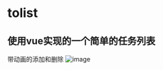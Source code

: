# tolist
## 使用vue实现的一个简单的任务列表
带动画的添加和删除
 ![image](https://github.com/dusk430/vue_learning/assets/105146047/cbb8189d-02c3-4b58-955a-db8957fdbe6f)

